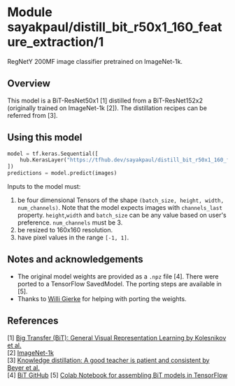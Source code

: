 # Module sayakpaul/distill_bit_r50x1_160_feature_extraction/1

RegNetY 200MF image classifier pretrained on ImageNet-1k.

<!-- asset-path: https://storage.googleapis.com/flowers-experimental/distill_bit_r50x1_160_feature_extraction.tar.gz  -->
<!-- task: image-classification -->
<!-- network-architecture: bit-resnet -->
<!-- format: saved_model_2 -->
<!-- fine-tunable: true -->
<!-- license: apache-2.0 -->
<!-- colab: https://colab.research.google.com/github/google-research/big_transfer/blob/master/colabs/big_transfer_tf2.ipynb -->


## Overview

This model is a BiT-ResNet50x1 [1] distilled from a BiT-ResNet152x2 (originally trained on ImageNet-1k [2]). The distillation recipes can be referred from [3].

## Using this model

```python
model = tf.keras.Sequential([
    hub.KerasLayer("https://tfhub.dev/sayakpaul/distill_bit_r50x1_160_feature_extraction/1", trainable=True)
])
predictions = model.predict(images) 
```

Inputs to the model must:
1. be four dimensional Tensors of the shape `(batch_size, height, width, num_channels)`. Note that the model expects images with  `channels_last`  property. `height`,`width` and `batch_size` can be any value based on user's preference. `num_channels` must be 3. 
2. be resized to 160x160 resolution.
3. have pixel values in the range `[-1, 1]`.


## Notes and acknowledgements

* The original model weights are provided as a `.npz` file [4]. There were ported to a TensorFlow SavedModel. The porting steps are available in [5].
* Thanks to [Willi Gierke](https://ch.linkedin.com/in/willi-gierke) for helping with porting the weights. 


## References

[1] [Big Transfer (BiT): General Visual Representation Learning by Kolesnikov et al.](https://arxiv.org/abs/1912.11370)  
[2] [ImageNet-1k](https://www.image-net.org/challenges/LSVRC/2012/index.php)  
[3] [Knowledge distillation: A good teacher is patient and consistent by Beyer et al.](https://arxiv.org/abs/2106.05237)  
[4] [BiT GitHub](https://github.com/google-research/big_transfer)
[5] [Colab Notebook for assembling BiT models in TensorFlow](https://colab.research.google.com/github/sayakpaul/BiT-jax2tf/blob/main/convert_jax_weights_tf.ipynb)